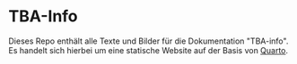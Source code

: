 # TBA-Info

Dieses Repo enthält alle Texte und Bilder für die Dokumentation "TBA-info". Es handelt sich hierbei um eine statische Website auf der Basis von [Quarto](https://quarto.org/).
